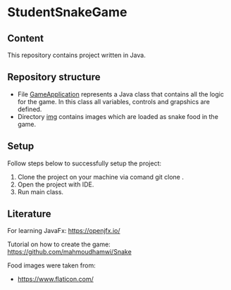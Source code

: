# StudentSnakeGame

## Content
This repository contains project written in Java.

## Repository structure

* File [GameApplication](./src/main/java/rs/ac/bg/fon/game/snake/studentsnakegame/GameApplication.java ) represents a Java class that contains all the logic for the game. In this class all variables, controls and grapshics are defined.
* Directory [img](./src/main/resources/img/) contains images which are loaded as snake food in the game.

## Setup

Follow steps below to successfully setup the project:

1. Clone the project on your machine via comand git clone <URL>.
2. Open the project with IDE.
3. Run main class.
  
## Literature

For learning JavaFx: https://openjfx.io/

Tutorial on how to create the game:
https://github.com/mahmoudhamwi/Snake

Food images were taken from:
* https://www.flaticon.com/
